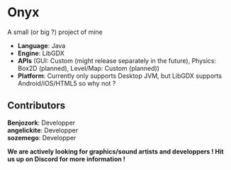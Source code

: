 # Onyx
A small (or big ?) project of mine
* **Language**: Java
* **Engine**: LibGDX
* **APIs** (GUI: Custom (might release separately in the future), Physics: Box2D (planned), Level/Map: Custom (planned))
* **Platform**: Currently only supports Desktop JVM, but LibGDX supports Android/iOS/HTML5 so why not ?

## Contributors
**Benjozork**: Developper  
**angelickite**: Developper  
**sozemego**: Developper  

**We are actively looking for graphics/sound artists and developpers ! Hit us up on Discord for more information !**
